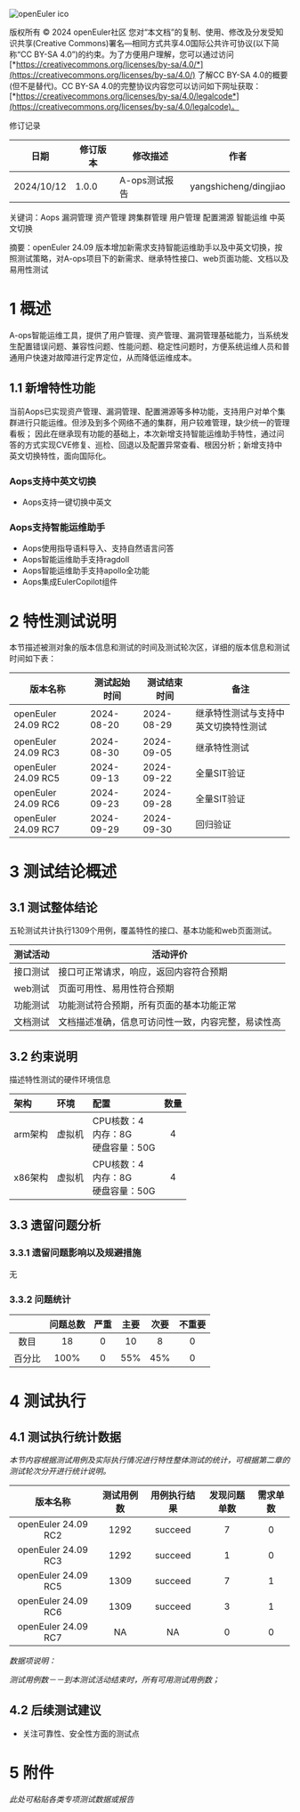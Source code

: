 ![openEuler ico](../../images/openEuler.png)

版权所有 © 2024  openEuler社区
 您对“本文档”的复制、使用、修改及分发受知识共享(Creative Commons)署名—相同方式共享4.0国际公共许可协议(以下简称“CC BY-SA 4.0”)的约束。为了方便用户理解，您可以通过访问[*https://creativecommons.org/licenses/by-sa/4.0/*](https://creativecommons.org/licenses/by-sa/4.0/) 了解CC BY-SA 4.0的概要 (但不是替代)。CC BY-SA 4.0的完整协议内容您可以访问如下网址获取：[*https://creativecommons.org/licenses/by-sa/4.0/legalcode*](https://creativecommons.org/licenses/by-sa/4.0/legalcode)。

修订记录

| 日期        | 修订版本 | 修改描述        | 作者                  |
| ---------- | -------- | ------------- | --------------------- |
| 2024/10/12 | 1.0.0    | A-ops测试报告  | yangshicheng/dingjiao |

关键词：Aops 漏洞管理 资产管理 跨集群管理 用户管理 配置溯源 智能运维 中英文切换

摘要：openEuler 24.09 版本增加新需求支持智能运维助手以及中英文切换，按照测试策略，对A-ops项目下的新需求、继承特性接口、web页面功能、文档以及易用性测试


# 1   概述

A-ops智能运维工具，提供了用户管理、资产管理、漏洞管理基础能力，当系统发生配置错误问题、兼容性问题、性能问题、稳定性问题时，方便系统运维人员和普通用户快速对故障进行定界定位，从而降低运维成本。

## 1.1 新增特性功能

当前Aops已实现资产管理、漏洞管理、配置溯源等多种功能，支持用户对单个集群进行只能运维。但涉及到多个网络不通的集群，用户较难管理，缺少统一的管理看板；
因此在继承现有功能的基础上，本次新增支持智能运维助手特性，通过问答的方式实现CVE修复、巡检、回退以及配置异常查看、根因分析；新增支持中英文切换特性，面向国际化。

### Aops支持中英文切换

- Aops支持一键切换中英文

### Aops支持智能运维助手

- Aops使用指导语料导入、支持自然语言问答
- Aops智能运维助手支持ragdoll
- Aops智能运维助手支持apollo全功能
- Aops集成EulerCopilot组件


# 2   特性测试说明

本节描述被测对象的版本信息和测试的时间及测试轮次区，详细的版本信息和测试时间如下表：

| 版本名称                    | 测试起始时间 | 测试结束时间 | 备注        |
| --------------------------- | ------------ | ------------ | ----------- |
| openEuler 24.09 RC2 | 2024-08-20   | 2024-08-29   | 继承特性测试与支持中英文切换特性测试      |
| openEuler 24.09 RC3 | 2024-08-30   | 2024-09-05   | 继承特性测试 |
| openEuler 24.09 RC5 | 2024-09-13   | 2024-09-22   | 全量SIT验证 |
| openEuler 24.09 RC6 | 2024-09-23   | 2024-09-28   | 全量SIT验证 |
| openEuler 24.09 RC7 | 2024-09-29   | 2024-09-30   | 回归验证 |


# 3   测试结论概述

##  3.1 测试整体结论

五轮测试共计执行1309个用例，覆盖特性的接口、基本功能和web页面测试。

| 测试活动 | 活动评价                                 |
| -------- | ---------------------------------------- |
| 接口测试  | 接口可正常请求，响应，返回内容符合预期   |
| web测试   | 页面可用性、易用性符合预期               |
| 功能测试  | 功能测试符合预期，所有页面的基本功能正常 |
| 文档测试  | 文档描述准确，信息可访问性一致，内容完整，易读性高 |

##  3.2 约束说明

描述特性测试的硬件环境信息

| 架构    | 环境   | 配置                                    | 数量 |
| :------ | :----- | :-------------------------------------- | :--: |
| arm架构 | 虚拟机 | CPU核数：4<br>内存：8G<br>硬盘容量：50G |  4   |
| x86架构 | 虚拟机 | CPU核数：4<br>内存：8G<br>硬盘容量：50G |  4   |


## 3.3 遗留问题分析

### 3.3.1 遗留问题影响以及规避措施

无



### 3.3.2 问题统计

|        | 问题总数 | 严重 | 主要 | 次要 | 不重要 |
| :----: | :------: | :--: | :--: | :--: | :----: |
|  数目  |   18    |  0   |  10 |   8   |   0    |
| 百分比 |   100%   |  0   |  55%  |  45%  |   0    |

# 4   测试执行

##  4.1 测试执行统计数据

*本节内容根据测试用例及实际执行情况进行特性整体测试的统计，可根据第二章的测试轮次分开进行统计说明。*

|          版本名称           | 测试用例数 | 用例执行结果    | 发现问题单数  | 需求单数 |
| :-------------------------: | :--------: | :----------: | :----------: | :-----:  |
| openEuler 24.09 RC2 |   1292      |   succeed     |      7      |    0     |
| openEuler 24.09 RC3 |   1292      |   succeed     |      1      |    0     |
| openEuler 24.09 RC5 |   1309      |   succeed     |      7      |    1     |
| openEuler 24.09 RC6 |   1309      |   succeed     |      3      |    1     |
| openEuler 24.09 RC7 |    NA       |      NA       |       0      |    0     |


*数据项说明：*

*测试用例数－－到本测试活动结束时，所有可用测试用例数；*


## 4.2   后续测试建议

- 关注可靠性、安全性方面的测试点


# 5     附件

*此处可粘贴各类专项测试数据或报告*

